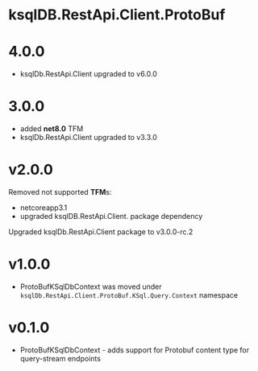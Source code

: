 # ksqlDB.RestApi.Client.ProtoBuf

# 4.0.0
- ksqlDb.RestApi.Client upgraded to v6.0.0

# 3.0.0
- added **net8.0** TFM
- ksqlDb.RestApi.Client upgraded to v3.3.0

# v2.0.0
Removed not supported **TFM**s:
- netcoreapp3.1
- upgraded ksqlDB.RestApi.Client. package dependency

Upgraded ksqlDb.RestApi.Client package to v3.0.0-rc.2

# v1.0.0
- ProtoBufKSqlDbContext was moved under `ksqlDb.RestApi.Client.ProtoBuf.KSql.Query.Context` namespace

# v0.1.0
- ProtoBufKSqlDbContext - adds support for Protobuf content type for query-stream endpoints

